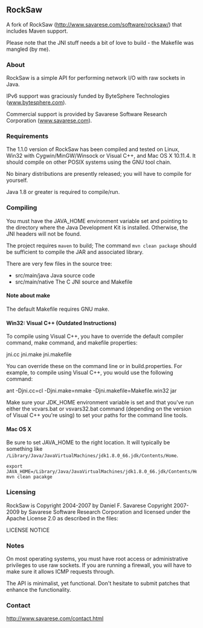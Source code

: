 ## RockSaw

A fork of RockSaw (http://www.savarese.com/software/rocksaw/) that includes Maven support.

Please note that the JNI stuff needs a bit of love to build - the Makefile was mangled (by me).

### About

RockSaw is a simple API for performing network I/O with raw
sockets in Java.

IPv6 support was graciously funded by ByteSphere Technologies
(www.bytesphere.com).

Commercial support is provided by Savarese Software Research
Corporation (www.savarese.com).

### Requirements

The 1.1.0 version of RockSaw has been compiled and tested on Linux,
Win32 with Cygwin/MinGW/Winsock or Visual C++, and Mac OS X 10.11.4. It
should compile on other POSIX systems using the GNU tool chain.

No binary distributions are presently released; you will have to compile
for yourself.

Java 1.8 or greater is required to compile/run.

### Compiling

You must have the JAVA_HOME environment variable set and pointing to
the directory where the Java Development Kit is installed.  Otherwise,
the JNI headers will not be found.

The project requires `maven` to build; The command `mvn clean package`
should be sufficient to compile the JAR and associated library.

There are very few files in the source tree:

  - src/main/java Java source code
  - src/main/native The C JNI source and Makefile

#### Note about make

The default Makefile requires GNU make.

#### Win32: Visual C++ (Outdated Instructions)

To compile using Visual C++, you have to override the default
compiler command, make command, and makefile properties:

  jni.cc
  jni.make
  jni.makefile

You can override these on the command line or in build.properties.
For example, to compile using Visual C++, you would use the
following command:

  ant -Djni.cc=cl -Djni.make=nmake -Djni.makefile=Makefile.win32 jar

Make sure your JDK_HOME environment variable is set and that
you've run either the vcvars.bat or vsvars32.bat command
(depending on the version of Visual C++ you're using) to set
your paths for the command line tools.

#### Mac OS X

Be sure to set JAVA_HOME to the right location. It will typically be
something like
`/Library/Java/JavaVirtualMachines/jdk1.8.0_66.jdk/Contents/Home`.

  ```
  export JAVA_HOME=/Library/Java/JavaVirtualMachines/jdk1.8.0_66.jdk/Contents/Home
  mvn clean pacakge
  ```

### Licensing

RockSaw is
  Copyright 2004-2007 by Daniel F. Savarese
  Copyright 2007-2009 by Savarese Software Research Corporation
and licensed under the Apache License 2.0 as described in the files:

  LICENSE
  NOTICE

### Notes

On most operating systems, you must have root access or administrative
privileges to use raw sockets.  If you are running a firewall, you will have to make sure it allows ICMP requests through.

The API is minimalist, yet functional. Don't hesitate to submit patches
that enhance the functionality.


### Contact

http://www.savarese.com/contact.html
